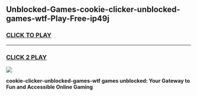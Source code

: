 
## Unblocked-Games-cookie-clicker-unblocked-games-wtf-Play-Free-ip49j
<h3>
<a href="https://premium76.site?title=cookie-clicker-unblocked-games-wtf&ref=12A">CLICK TO PLAY</a></h3>
<hr>

<h3>
<a href="https://premium76.site?title=cookie-clicker-unblocked-games-wtf&ref=12A">CLICK 2 PLAY</a>
  
</h3>

<a href="https://premium76.site?title=cookie-clicker-unblocked-games-wtf&ref=12A"><img src="https://clearcache.store/games.png"></a>


**cookie-clicker-unblocked-games-wtf games unblocked: Your Gateway to Fun and Accessible Online Gaming**
